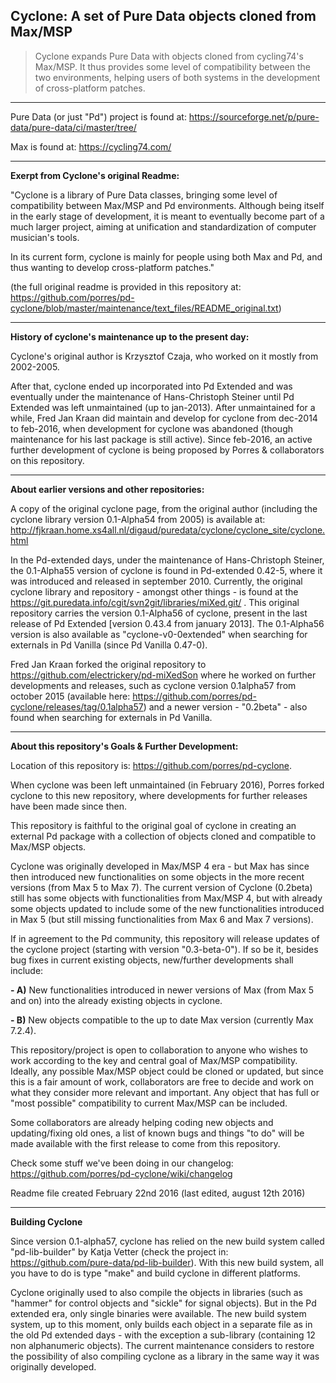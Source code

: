 Cyclone: A set of Pure Data objects cloned from Max/MSP 
-------

> Cyclone expands Pure Data with objects cloned from cycling74's Max/MSP. It thus provides some level of compatibility between the two environments, helping users of both systems in the development of cross-platform patches. 

--------------------

Pure Data (or just "Pd") project is found at: https://sourceforge.net/p/pure-data/pure-data/ci/master/tree/

Max is found at: https://cycling74.com/

--------------------

<strong>Exerpt from Cyclone's original Readme:</strong>

"Cyclone is a library of Pure Data classes, bringing some level of compatibility between Max/MSP and Pd environments. Although being itself in the early stage of development, it is meant to eventually become part of a much larger project, aiming at unification and standardization of computer musician's tools. 

In its current form, cyclone is mainly for people using both Max and Pd, and thus wanting to develop cross-platform patches."

(the full original readme is provided in this repository at: <https://github.com/porres/pd-cyclone/blob/master/maintenance/text_files/README_original.txt>)

-------

<strong>History of cyclone's maintenance up to the present day:</strong>

Cyclone's original author is Krzysztof Czaja, who worked on it mostly from 2002-2005. 

After that, cyclone ended up incorporated into Pd Extended and was eventually under the maintenance of Hans-Christoph Steiner until Pd Extended was left unmaintained (up to jan-2013). After unmaintained for a while, Fred Jan Kraan did maintain and develop for cyclone from dec-2014 to feb-2016, when development for cyclone was abandoned (though maintenance for his last package is still active). Since feb-2016, an active further development of cyclone is being proposed by Porres & collaborators on this repository.

-------

<strong>About earlier versions and other repositories:</strong>

A copy of the original cyclone page, from the original author (including the cyclone library version 0.1-Alpha54 from 2005) is available at: http://fjkraan.home.xs4all.nl/digaud/puredata/cyclone/cyclone_site/cyclone.html

In the Pd-extended days, under the maintenance of Hans-Christoph Steiner, the 0.1-Alpha55 version of cyclone is found in Pd-extended 0.42-5, where it was introduced and released in september 2010. Currently, the original cyclone library and repository - amongst other things - is found at the <https://git.puredata.info/cgit/svn2git/libraries/miXed.git/> . This original repository carries the version 0.1-Alpha56 of cyclone, present in the last release of Pd Extended [version 0.43.4 from january  2013]. The 0.1-Alpha56 version is also available as "cyclone-v0-0extended" when searching for externals in Pd Vanilla (since Pd Vanilla 0.47-0).

Fred Jan Kraan forked the original repository to <https://github.com/electrickery/pd-miXedSon> where he worked on further developments and releases, such as cyclone version 0.1alpha57 from october 2015 (available here: <https://github.com/porres/pd-cyclone/releases/tag/0.1alpha57>) and a newer version - "0.2beta" - also found when searching for externals in Pd Vanilla. 

-------

<strong>About this repository's Goals & Further Development:</strong>

Location of this repository is: https://github.com/porres/pd-cyclone. 

When cyclone was been left unmaintained (in February 2016), Porres forked cyclone to this new repository, where developments for further releases have been made since then.

This repository is faithful to the original goal of cyclone in creating an external Pd package with a collection of objects cloned and compatible to Max/MSP objects. 

Cyclone was originally developed in Max/MSP 4 era - but Max has since then introduced new functionalities on some objects in the more recent versions (from Max 5 to Max 7). The current version of Cyclone (0.2beta) still has some objects with functionalities from Max/MSP 4, but with already some objects updated to include some of the new functionalities introduced in Max 5 (but still missing functionalities from Max 6 and Max 7 versions). 

If in agreement to the Pd community, this repository will release updates of the cyclone project (starting with version "0.3-beta-0"). If so be it, besides bug fixes in current existing objects, new/further developments shall include:

<strong>- A)</strong> New functionalities introduced in newer versions of Max (from Max 5 and on) into the already existing objects in cyclone.

<strong>- B)</strong> New objects compatible to the up to date Max version (currently Max 7.2.4). 

This repository/project is open to collaboration to anyone who wishes to work according to the key and central goal of Max/MSP compatibility. Ideally, any possible Max/MSP object could be cloned or updated, but since this is a fair amount of work, collaborators are free to decide and work on what they consider more relevant and important. Any object that has full or "most possible" compatibility to current Max/MSP can be included. 

Some collaborators are already helping coding new objects and updating/fixing old ones, a list of known bugs and things "to do" will be made available with the first release to come from this repository.

Check some stuff we've been doing in our changelog: https://github.com/porres/pd-cyclone/wiki/changelog

Readme file created February 22nd 2016 (last edited, august 12th 2016)

-------
<strong>Building Cyclone</strong>

Since version 0.1-alpha57, cyclone has relied on the new build system called "pd-lib-builder" by Katja Vetter (check the project in: <https://github.com/pure-data/pd-lib-builder>). With this new build system, all you have to do is type "make" and build cyclone in different platforms.  

Cyclone originally used to also compile the objects in libraries (such as "hammer" for control objects and "sickle" for signal objects). But in the Pd extended era, only single binaries were available. The new build system system, up to this moment, only builds each object in a separate file as in the old Pd extended days - with the exception a sub-library (containing 12 non alphanumeric objects). The current maintenance considers to restore the possibility of also compiling cyclone as a library in the same way it was originally developed.
